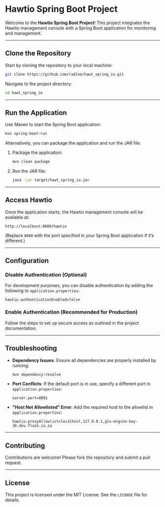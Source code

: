 # Hawtio Spring Boot Project

Welcome to the **Hawtio Spring Boot Project**! This project integrates the Hawtio management console with a Spring Boot application for monitoring and management.

---

## **Clone the Repository**

Start by cloning the repository to your local machine:

```bash
git clone https://github.com/radlee/hawt_spring_io.git
```

Navigate to the project directory:

```bash
cd hawt_spring_io
```

---

## **Run the Application**

Use Maven to start the Spring Boot application:

```bash
mvn spring-boot:run
```

Alternatively, you can package the application and run the JAR file:

1. Package the application:
   ```bash
   mvn clean package
   ```

2. Run the JAR file:
   ```bash
   java -jar target/hawt_spring_io.jar
   ```

---

## **Access Hawtio**

Once the application starts, the Hawtio management console will be available at:

```
http://localhost:8080/hawtio
```

(Replace `8080` with the port specified in your Spring Boot application if it’s different.)

---

## **Configuration**

### Disable Authentication (Optional)
For development purposes, you can disable authentication by adding the following to `application.properties`:

```properties
hawtio.authenticationEnabled=false
```

### Enable Authentication (Recommended for Production)
Follow the steps to set up secure access as outlined in the project documentation.

---

## **Troubleshooting**

- **Dependency Issues**: Ensure all dependencies are properly installed by running:
  ```bash
  mvn dependency:resolve
  ```

- **Port Conflicts**: If the default port is in use, specify a different port in `application.properties`:
  ```properties
  server.port=8081
  ```

- **"Host Not Allowlisted" Error**: Add the required host to the allowlist in `application.properties`:
  ```properties
  hawtio.proxyAllowlist=localhost,127.0.0.1,glu-engine-bay-36.dev.flash.co.za
  ```

---

## **Contributing**

Contributions are welcome! Please fork the repository and submit a pull request.

---

## **License**

This project is licensed under the MIT License. See the `LICENSE` file for details.

